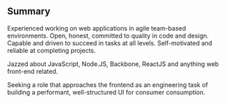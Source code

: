 ## Summary

Experienced working on web applications in agile team-based environments. Open, honest, committed to quality in code and design. Capable and driven to succeed in tasks at all levels. Self-motivated and reliable at completing projects.

Jazzed about JavaScript, Node.JS, Backbone, ReactJS and anything web front-end related.

Seeking a role that approaches the frontend as an engineering task of building a performant, well-structured UI for consumer consumption.

